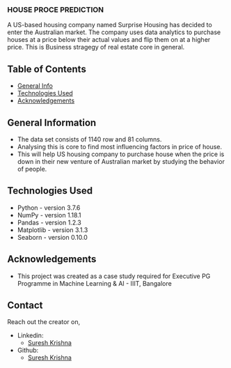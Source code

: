 ### HOUSE PROCE PREDICTION
A US-based housing company named Surprise Housing has decided to enter the Australian market. The company uses data analytics to purchase houses at a price below their actual values and flip them on at a higher price. This is Business stragegy of real estate core in general.


## Table of Contents
* [General Info](#general-information)
* [Technologies Used](#technologies-used)
* [Acknowledgements](#acknowledgements)


## General Information
- The data set consists of 1140 row and 81 columns.
- Analysing this is core to find most influencing factors in price of house.
- This will help US housing company to purchase house when the price is down in their new venture of Australian market by studying the behavior of people.

## Technologies Used
- Python - version 3.7.6
- NumPy - version 1.18.1
- Pandas - version 1.2.3
- Matplotlib - version 3.1.3
- Seaborn - version 0.10.0

## Acknowledgements
- This project was created as a case study required for Executive PG Programme in Machine Learning & AI - IIIT, Bangalore

## Contact
Reach out the creator on,
- Linkedin:
    - [Suresh Krishna](https://www.linkedin.com/in/sureshkrishh/)
- Github:
    - [Suresh Krishna](https://github.com/Sureshkrishh)
